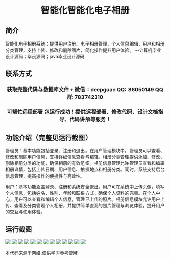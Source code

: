 <p><h1 align="center">智能化智能化电子相册</h1></p>

## 简介
智能化电子相册系统：提供用户注册、电子相册管理、个人信息编辑、用户和相册分类管理，支持上传、修改和删除图片，简化操作提升用户体验。    --计算机毕业设计源码；毕设源码；java毕业设计源码


## 联系方式
<p><h3 align="center">获取完整代码与数据库文件 + 微信：deepguan QQ: 86050149 QQ群: 783742310</h3></p>
<p><h3 align="center">可帮忙远程部署 包运行成功！提供远程部署、修改代码、设计文档指导、代码讲解等服务！</h3></p>

## 功能介绍（完整见运行截图）
管理员：基本功能包括登录、注册和退出。在用户管理模块中，管理员可以查看、修改和删除用户信息，支持详细信息查看与编辑。相册分类管理提供添加、修改、删除相册分类的功能，确保相册的有效组织。相册信息管理允许管理员查看和编辑相册详情，包括上传日期、用户信息、拍摄地点和相册分类。同时，系统支持后台信息管理，提高操作的便捷性与高效性。

用户：基本功能涵盖登录、注册和系统安全退出。用户可在系统中上传头像，填写个人信息，包括姓名、性别、年龄和联系方式，确保个人资料的完善。在个人中心，用户可以查看和编辑个人信息，管理已上传的照片。相册信息模块允许用户上传、查看及分类管理个人相册，并提供简单直观的照片管理与浏览体验，提升用户的交互与使用体验。


## 运行截图
![](https://bs-1329754181.cos.ap-shanghai.myqcloud.com/ssm/SmartElectronicAlbum/img/001.jpg)
![](https://bs-1329754181.cos.ap-shanghai.myqcloud.com/ssm/SmartElectronicAlbum/img/002.jpg)
![](https://bs-1329754181.cos.ap-shanghai.myqcloud.com/ssm/SmartElectronicAlbum/img/003.jpg)
![](https://bs-1329754181.cos.ap-shanghai.myqcloud.com/ssm/SmartElectronicAlbum/img/004.jpg)
![](https://bs-1329754181.cos.ap-shanghai.myqcloud.com/ssm/SmartElectronicAlbum/img/005.jpg)
![](https://bs-1329754181.cos.ap-shanghai.myqcloud.com/ssm/SmartElectronicAlbum/img/006.jpg)
![](https://bs-1329754181.cos.ap-shanghai.myqcloud.com/ssm/SmartElectronicAlbum/img/007.jpg)
![](https://bs-1329754181.cos.ap-shanghai.myqcloud.com/ssm/SmartElectronicAlbum/img/008.jpg)
![](https://bs-1329754181.cos.ap-shanghai.myqcloud.com/ssm/SmartElectronicAlbum/img/009.jpg)
![](https://bs-1329754181.cos.ap-shanghai.myqcloud.com/ssm/SmartElectronicAlbum/img/010.jpg)
![](https://bs-1329754181.cos.ap-shanghai.myqcloud.com/ssm/SmartElectronicAlbum/img/011.jpg)
![](https://bs-1329754181.cos.ap-shanghai.myqcloud.com/ssm/SmartElectronicAlbum/img/012.jpg)
![](https://bs-1329754181.cos.ap-shanghai.myqcloud.com/ssm/SmartElectronicAlbum/img/013.jpg)

<p>本代码来源于网络,仅供学习参考使用!</p>
